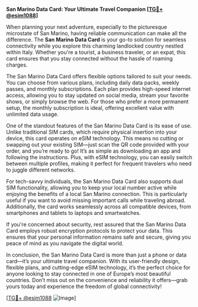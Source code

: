 **San Marino Data Card: Your Ultimate Travel Companion [[TG💪+ @esim1088](https://t.me/s/esim1088)]**

When planning your next adventure, especially to the picturesque microstate of San Marino, having reliable communication can make all the difference. The **San Marino Data Card** is your go-to solution for seamless connectivity while you explore this charming landlocked country nestled within Italy. Whether you're a tourist, a business traveler, or an expat, this card ensures that you stay connected without the hassle of roaming charges.

The San Marino Data Card offers flexible options tailored to suit your needs. You can choose from various plans, including daily data packs, weekly passes, and monthly subscriptions. Each plan provides high-speed internet access, allowing you to stay updated on social media, stream your favorite shows, or simply browse the web. For those who prefer a more permanent setup, the monthly subscription is ideal, offering excellent value with unlimited data usage.

One of the standout features of the San Marino Data Card is its ease of use. Unlike traditional SIM cards, which require physical insertion into your device, this card operates on eSIM technology. This means no cutting or swapping out your existing SIM—just scan the QR code provided with your order, and you’re ready to go! It’s as simple as downloading an app and following the instructions. Plus, with eSIM technology, you can easily switch between multiple profiles, making it perfect for frequent travelers who need to juggle different networks.

For tech-savvy individuals, the San Marino Data Card also supports dual SIM functionality, allowing you to keep your local number active while enjoying the benefits of a local San Marino connection. This is particularly useful if you want to avoid missing important calls while traveling abroad. Additionally, the card works seamlessly across all compatible devices, from smartphones and tablets to laptops and smartwatches.

If you're concerned about security, rest assured that the San Marino Data Card employs robust encryption protocols to protect your data. This ensures that your personal information remains safe and secure, giving you peace of mind as you navigate the digital world.

In conclusion, the San Marino Data Card is more than just a phone or data card—it’s your ultimate travel companion. With its user-friendly design, flexible plans, and cutting-edge eSIM technology, it’s the perfect choice for anyone looking to stay connected in one of Europe’s most beautiful countries. Don’t miss out on the convenience and reliability it offers—grab yours today and experience the freedom of global connectivity!

[[TG💪+ @esim1088](https://t.me/s/esim1088) ![Image](https://i.postimg.cc/Y0z9fWf4/image.png)]
